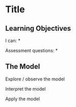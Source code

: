 # Title

## Learning Objectives
I can:
* 

Assessment questions:
* 

## The Model

Explore / observe the model

Interpret the model

Apply the model
